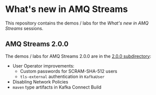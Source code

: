 # What's new in AMQ Streams

This repository contains the demos / labs for the _What's new in AMQ Streams_ sessions.

## AMQ Streams 2.0.0

The demos / labs for AMQ Streams 2.0.0 are in the [2.0.0 subdirectory](./2.0.0/):
* User Operator improvements:
  * Custom passwords for SCRAM-SHA-512 users
  * `tls-external` authentication in `KafkaUser`
* Disabling Network Policies
* `maven` type artifacts in Kafka Connect Build
